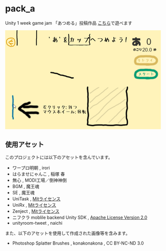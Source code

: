 # pack_a
Unity 1 week game jam 「あつめる」投稿作品
[こちら](https://unityroom.com/games/pack_a)で遊べます  

![game](https://github.com/sumogri/pack_a/blob/master/Readme_data/tutorial.gif)

## 使用アセット
このプロジェクトには以下のアセットを含んでいます。  

- ワープロ明朝 , irori
- はらませにゃんこ , 稲塚 春
- 無心 , MODI工場／倒神神倒
- BGM , 魔王魂
- SE , 魔王魂
- UniTask , [Mitライセンス](https://github.com/Cysharp/UniTask/blob/master/LICENSE)
- UniRx , [Mitライセンス](https://github.com/neuecc/UniRx/blob/master/LICENSE)
- Zenject , [Mitライセンス](https://github.com/modesttree/Zenject/blob/master/License.md)
- ニフクラ moblile backend Unity SDK , [Apache License Version 2.0](https://github.com/NIFCloud-mbaas/ncmb_unity/blob/master/LICENSE)
- unityroom-tweet , naichi

また、以下のアセットを使用して作成された画像等を含みます。  

- Photoshop Splatter Brushes , konakonakona , CC BY-NC-ND 3.0
